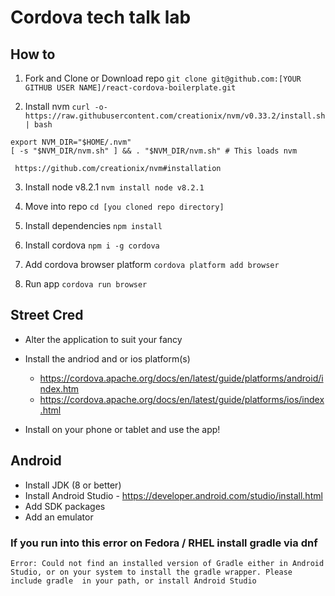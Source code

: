 # Cordova tech talk lab

## How to

1. Fork and Clone or Download repo
 `git clone git@github.com:[YOUR GITHUB USER NAME]/react-cordova-boilerplate.git`

2. Install nvm
  ` curl -o- https://raw.githubusercontent.com/creationix/nvm/v0.33.2/install.sh | bash `
  ```
  export NVM_DIR="$HOME/.nvm"
  [ -s "$NVM_DIR/nvm.sh" ] && . "$NVM_DIR/nvm.sh" # This loads nvm
  ```

     https://github.com/creationix/nvm#installation

3. Install node v8.2.1
  `nvm install node v8.2.1`

4. Move into repo
  `cd [you cloned repo directory]`

5. Install dependencies
   `npm install`

6. Install cordova
  `npm i -g cordova`

7. Add cordova browser platform
  `cordova platform add browser`

8. Run app
  `cordova run browser`


## Street Cred
  * Alter the application to suit your fancy

  * Install the andriod and or ios platform(s)
    - https://cordova.apache.org/docs/en/latest/guide/platforms/android/index.htm
    - https://cordova.apache.org/docs/en/latest/guide/platforms/ios/index.html

  * Install on your phone or tablet and use the app!


## Android
  * Install JDK (8 or better)
  * Install Android Studio - https://developer.android.com/studio/install.html
  * Add SDK packages
  * Add an emulator

  ### If you run into this error on Fedora / RHEL install gradle via dnf
  `Error: Could not find an installed version of Gradle either in Android Studio,
or on your system to install the gradle wrapper. Please include gradle 
in your path, or install Android Studio`
  